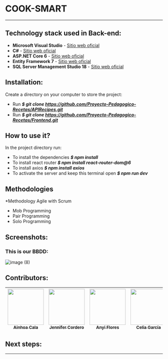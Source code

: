 # COOK-SMART
------------------------------------------------------------------------------------------------------------------------------------------------------------------------------------------------------------------------------------------------------------------------------------------------------------------------------------------------------------------------------------------

## Technology stack used in Back-end:
* **Microsoft Visual Studio** - [Sitio web oficial](https://visualstudio.microsoft.com/es/)
* **C#** - [Sitio web oficial](https://learn.microsoft.com/es-es/dotnet/csharp/)
* **ASP.NET Core 6** - [Sitio web oficial](https://dotnet.microsoft.com/es-es/download/dotnet/6.0)
* **Entity Framework 7** - [Sitio web oficial](https://learn.microsoft.com/es-es/ef/core/what-is-new/ef-core-7.0/plan)
* **SQL Server Management Studio 18** - [Sitio web oficial](https://learn.microsoft.com/es-es/sql/ssms/download-sql-server-management-studio-ssms?view=sql-server-ver16&viewFallbackFrom=sql-server-ver18)


## Installation:
Create a directory on your computer to store the project:
* Run ***$ git clone https://github.com/Proyecto-Pedagogico-Recetas/APIRecipes.git***
* Run ***$ git clone https://github.com/Proyecto-Pedagogico-Recetas/Frontend.git***


## How to use it? 
In the project directory run:
* To install the dependencies ***$ npm install***
* To install react router ***$ npm install react-router-dom@6***
* To install axios ***$ npm install axios***
* To activate the server and keep this terminal open ***$ npm run dev***


## Methodologies 
*Methodology Agile with Scrum
* Mob Programming
* Pair Programming
* Solo Programming


## Screenshots:
### This is our BBDD:
 ![image (8)](https://user-images.githubusercontent.com/117833121/235253464-66373f36-8194-4cfa-80a7-569f6e0b02b1.png)



## Contributors:
[<img src="https://avatars.githubusercontent.com/u/117833586?v=4" width=115><br><sub> Ainhoa Cala </sub>](https://github.com/acalabustos)| [<img src="https://avatars.githubusercontent.com/u/117833121?v=4" width=115><br><sub> Jennifer Cordero </sub>](https://github.com/JenniferCorderoR) |[<img src="https://avatars.githubusercontent.com/u/117834632?v=4" width=115><br><sub> Anyi Flores </sub>](https://github.com/Anyi79) |[<img src="https://avatars.githubusercontent.com/u/117834265?v=4" width=115><br><sub> Celia García </sub>](https://github.com/CeliaGC) |[<img src="https://avatars.githubusercontent.com/u/117834229?v=4" width=115><br><sub> RoseMary Rengel </sub>](https://github.com/rrengelj) |
| :---: | :---: | :---: |  :---: |  :---: |

## Next steps:
------------------------------------------------------------------------------------------------------------------------------

